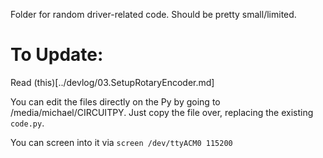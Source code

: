 Folder for random driver-related code. Should be pretty small/limited.

# To Update:

Read (this)[../devlog/03.SetupRotaryEncoder.md\]

You can edit the files directly on the Py by going to /media/michael/CIRCUITPY.  Just copy the file over, replacing the existing `code.py`.

You can screen into it via `screen /dev/ttyACM0 115200`
